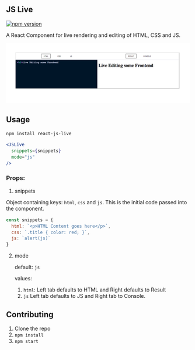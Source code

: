## JS Live

[![npm version](https://badge.fury.io/js/react-js-live.svg)](https://badge.fury.io/js/react-js-live)

A React Component for live rendering and editing of HTML, CSS and JS.

![screenshot](./screenshot.png)

## Usage

```
npm install react-js-live
```

```jsx
<JSLive
  snippets={snippets}
  mode="js"
/>
```

### Props:

1. snippets

Object containing keys: `html`, `css` and `js`. This is the initial code passed into the component.

```js
const snippets = {
  html: `<p>HTML Content goes here</p>`,
  css: `.title { color: red; }`,
  js: `alert(js)`
}
```

2. mode

    default: `js`

    values: 

    1. `html`: 
      Left tab defaults to HTML and Right defaults to Result
    2. `js`
      Left tab defaults to JS and Right tab to Console.


## Contributing

1. Clone the repo
2. `npm install` 
3. `npm start`
